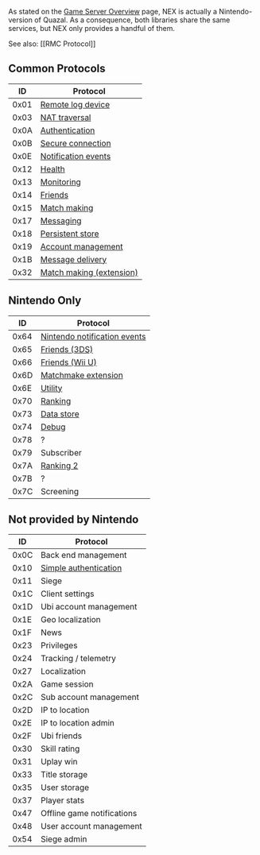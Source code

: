 As stated on the [Game Server Overview](NEX-Overview-(Game-Servers)) page, NEX is actually a Nintendo-version of Quazal. As a consequence, both libraries share the same services, but NEX only provides a handful of them.

See also: [[RMC Protocol]]

## Common Protocols
| ID | Protocol |
| --- | --- |
| 0x01 | [Remote log device](Remote-Log-Device-Protocol) |
| 0x03 | [NAT traversal](NAT-Traversal-Protocol) |
| 0x0A | [Authentication](Authentication-Protocol) |
| 0x0B | [Secure connection](Secure-Protocol) |
| 0x0E | [Notification events](Notification-Protocol) |
| 0x12 | [Health](Health-Protocol) |
| 0x13 | [Monitoring](Monitoring-Protocol) |
| 0x14 | [Friends](Friends-Protocol) |
| 0x15 | [Match making](Match-Making-Protocol) |
| 0x17 | [Messaging](Messaging-Protocol) |
| 0x18 | [Persistent store](Persistent-Store-Protocol) |
| 0x19 | [Account management](Account-Management-Protocol) |
| 0x1B | [Message delivery](Message-Delivery-Protocol) |
| 0x32 | [Match making (extension)](Match-Making-Protocol-Ext) |

## Nintendo Only

| ID | Protocol |
| --- | --- |
| 0x64 | [Nintendo notification events](Nintendo-Notification-Event-Protocol) |
| 0x65 | [Friends (3DS)](Friends-Protocol-(3DS)) |
| 0x66 | [Friends (Wii U)](Friends-Protocol-(Wii-U)) |
| 0x6D | [Matchmake extension](Matchmake-Extension-Protocol) |
| 0x6E | [Utility](Utility-Protocol) |
| 0x70 | [Ranking](Ranking-Protocol) |
| 0x73 | [Data store](Data-Store-Protocol) |
| 0x74 | [Debug](Debug-Protocol) |
| 0x78 | ? |
| 0x79 | Subscriber |
| 0x7A | [Ranking 2](Ranking-Protocol-2) |
| 0x7B | ? |
| 0x7C | Screening |

## Not provided by Nintendo
| ID | Protocol |
| --- | --- |
| 0x0C | Back end management |
| 0x10 | [Simple authentication](Simple-Authentication-Protocol) |
| 0x11 | Siege |
| 0x1C | Client settings |
| 0x1D | Ubi account management |
| 0x1E | Geo localization |
| 0x1F | News |
| 0x23 | Privileges |
| 0x24 | Tracking / telemetry |
| 0x27 | Localization |
| 0x2A | Game session |
| 0x2C | Sub account management |
| 0x2D | IP to location |
| 0x2E | IP to location admin |
| 0x2F | Ubi friends |
| 0x30 | Skill rating |
| 0x31 | Uplay win |
| 0x33 | Title storage |
| 0x35 | User storage |
| 0x37 | Player stats |
| 0x47 | Offline game notifications |
| 0x48 | User account management |
| 0x54 | Siege admin |